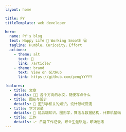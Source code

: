```yaml
---
layout: home

title: PY
titleTemplate: web developer

hero:
  name: PY's blog
  text: Happy Life 🏀 Working Smooth 💻 
  tagline: Humble，Curiosity，Effort
  actions:
    - theme: alt
      text: 🚀
      link: /article/
    - theme: brand
      text: View on GitHub
      link: https://github.com/pengYYYYY

features:
  - title: 文章
    details: 🧑‍💻 各个方向的水文，随便写点什么
  - title: 图形与设计
    details: 🎨 图形学相关的知识，设计领域沉淀
  - title: 学习记录
    details: 🧱 前后端知识，图形学，算法与数据结构，计算机基础
  - title: 工作
    details: 📈 日常工作记录，职业生涯轨迹，职场思考
---
```

